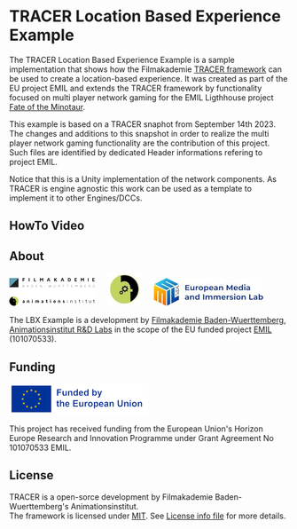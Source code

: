 # TRACER Location Based Experience Example
The TRACER Location Based Experience Example is a sample implementation that shows how the Filmakademie [TRACER framework](https://github.com/FilmakademieRnd/TRACER) can be used to create a location-based experience. It was created as part of the EU project EMIL and extends the TRACER framework by functionality focused on multi player network gaming for the EMIL Ligthhouse project [Fate of the Minotaur](https://emil-xr.eu/lighthouse-projects/fabw-location-based-xr/).

This example is based on a TRACER snaphot from September 14th 2023. The changes and additions to this snapshot in order to realize the multi player network gaming functionality are the contribution of this project. Such files are identified by dedicated Header informations refering to project EMIL.

Notice that this is a Unity implementation of the network components. As TRACER is engine agnostic this work can be used as a template to implement it to other Engines/DCCs.

## HowTo Video


## About

![](/doc/img/FA_AI_Logo.png) &nbsp;&nbsp;&nbsp;&nbsp;
![](/doc/img/logo_rnd.jpg) &nbsp;&nbsp;&nbsp;&nbsp;
![](/doc/img/EMIL_Logo.jpg)

The LBX Example is a development by [Filmakademie Baden-Wuerttemberg](https://filmakademie.de/), [Animationsinstitut R&D Labs](http://research.animationsinstitut.de/) in the scope of the EU funded project [EMIL](https://emil-xr.eu/) (101070533).

## Funding

![Animationsinstitut R&D](doc/img/EN_FundedbytheEU_RGB_POS_rs.png)

This project has received funding from the European Union's Horizon Europe Research and Innovation Programme under Grant Agreement No 101070533 EMIL.

## License
TRACER is a open-sorce development by Filmakademie Baden-Wuerttemberg's Animationsinstitut.  
The framework is licensed under [MIT](LICENSE.txt). See [License info file](LICENSE_Info.txt) for more details.
